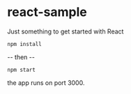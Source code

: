 # react-sample
Just something to get started with React
```
npm install
```
-- then --
```
npm start
```
the app runs on port 3000.
